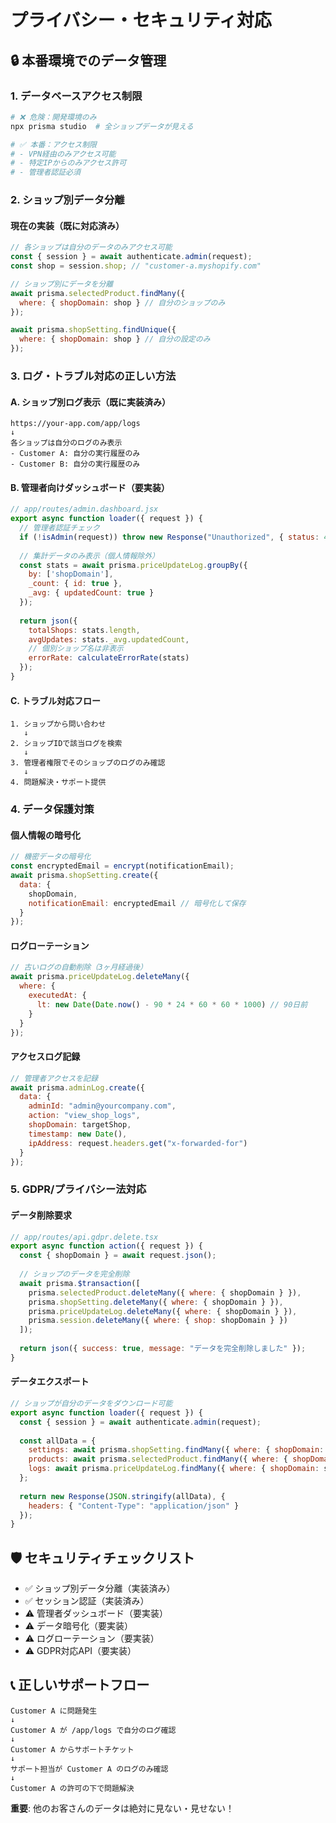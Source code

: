 # プライバシー・セキュリティ対応

## 🔒 本番環境でのデータ管理

### **1. データベースアクセス制限**
```bash
# ❌ 危険：開発環境のみ
npx prisma studio  # 全ショップデータが見える

# ✅ 本番：アクセス制限
# - VPN経由のみアクセス可能
# - 特定IPからのみアクセス許可
# - 管理者認証必須
```

### **2. ショップ別データ分離**

#### **現在の実装（既に対応済み）**
```javascript
// 各ショップは自分のデータのみアクセス可能
const { session } = await authenticate.admin(request);
const shop = session.shop; // "customer-a.myshopify.com"

// ショップ別にデータを分離
await prisma.selectedProduct.findMany({
  where: { shopDomain: shop } // 自分のショップのみ
});

await prisma.shopSetting.findUnique({
  where: { shopDomain: shop } // 自分の設定のみ
});
```

### **3. ログ・トラブル対応の正しい方法**

#### **A. ショップ別ログ表示（既に実装済み）**
```
https://your-app.com/app/logs
↓
各ショップは自分のログのみ表示
- Customer A: 自分の実行履歴のみ
- Customer B: 自分の実行履歴のみ
```

#### **B. 管理者向けダッシュボード（要実装）**
```javascript
// app/routes/admin.dashboard.jsx
export async function loader({ request }) {
  // 管理者認証チェック
  if (!isAdmin(request)) throw new Response("Unauthorized", { status: 401 });
  
  // 集計データのみ表示（個人情報除外）
  const stats = await prisma.priceUpdateLog.groupBy({
    by: ['shopDomain'],
    _count: { id: true },
    _avg: { updatedCount: true }
  });
  
  return json({
    totalShops: stats.length,
    avgUpdates: stats._avg.updatedCount,
    // 個別ショップ名は非表示
    errorRate: calculateErrorRate(stats)
  });
}
```

#### **C. トラブル対応フロー**
```
1. ショップから問い合わせ
   ↓
2. ショップIDで該当ログを検索
   ↓
3. 管理者権限でそのショップのログのみ確認
   ↓
4. 問題解決・サポート提供
```

### **4. データ保護対策**

#### **個人情報の暗号化**
```javascript
// 機密データの暗号化
const encryptedEmail = encrypt(notificationEmail);
await prisma.shopSetting.create({
  data: {
    shopDomain,
    notificationEmail: encryptedEmail // 暗号化して保存
  }
});
```

#### **ログローテーション**
```javascript
// 古いログの自動削除（3ヶ月経過後）
await prisma.priceUpdateLog.deleteMany({
  where: {
    executedAt: {
      lt: new Date(Date.now() - 90 * 24 * 60 * 60 * 1000) // 90日前
    }
  }
});
```

#### **アクセスログ記録**
```javascript
// 管理者アクセスを記録
await prisma.adminLog.create({
  data: {
    adminId: "admin@yourcompany.com",
    action: "view_shop_logs",
    shopDomain: targetShop,
    timestamp: new Date(),
    ipAddress: request.headers.get("x-forwarded-for")
  }
});
```

### **5. GDPR/プライバシー法対応**

#### **データ削除要求**
```javascript
// app/routes/api.gdpr.delete.tsx
export async function action({ request }) {
  const { shopDomain } = await request.json();
  
  // ショップのデータを完全削除
  await prisma.$transaction([
    prisma.selectedProduct.deleteMany({ where: { shopDomain } }),
    prisma.shopSetting.deleteMany({ where: { shopDomain } }),
    prisma.priceUpdateLog.deleteMany({ where: { shopDomain } }),
    prisma.session.deleteMany({ where: { shop: shopDomain } })
  ]);
  
  return json({ success: true, message: "データを完全削除しました" });
}
```

#### **データエクスポート**
```javascript
// ショップが自分のデータをダウンロード可能
export async function loader({ request }) {
  const { session } = await authenticate.admin(request);
  
  const allData = {
    settings: await prisma.shopSetting.findMany({ where: { shopDomain: session.shop } }),
    products: await prisma.selectedProduct.findMany({ where: { shopDomain: session.shop } }),
    logs: await prisma.priceUpdateLog.findMany({ where: { shopDomain: session.shop } })
  };
  
  return new Response(JSON.stringify(allData), {
    headers: { "Content-Type": "application/json" }
  });
}
```

## 🛡️ セキュリティチェックリスト

- ✅ ショップ別データ分離（実装済み）
- ✅ セッション認証（実装済み）
- ⚠️ 管理者ダッシュボード（要実装）
- ⚠️ データ暗号化（要実装）  
- ⚠️ ログローテーション（要実装）
- ⚠️ GDPR対応API（要実装）

## 📞 正しいサポートフロー

```
Customer A に問題発生
↓
Customer A が /app/logs で自分のログ確認
↓
Customer A からサポートチケット
↓
サポート担当が Customer A のログのみ確認
↓
Customer A の許可の下で問題解決
```

**重要**: 他のお客さんのデータは絶対に見ない・見せない！